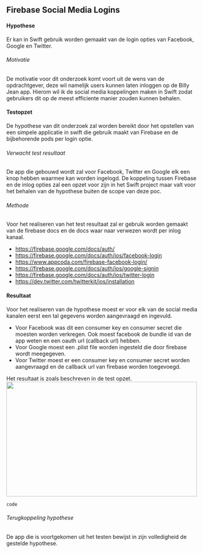 Firebase Social Media Logins
----------------
#### Hypothese 
Er kan in Swift gebruik worden gemaakt van de login opties van Facebook, Google en Twitter.

###### Motivatie
De motivatie voor dit onderzoek komt voort uit de wens van de opdrachtgever, deze wil namelijk  users kunnen laten inloggen op de Billy Jean app. Hierom wil ik de social media koppelingen maken in Swift zodat gebruikers dit op de meest efficiente manier zouden kunnen behalen.

#### Testopzet
De hypothese van dit onderzoek zal worden bereikt door het opstellen van een simpele applicatie in swift die gebruik maakt van Firebase en de bijbehorende pods per login optie.

###### Verwacht test resultaat
De app die gebouwd wordt zal voor Facebook, Twitter en Google elk een knop hebben waarmee kan worden ingelogd. De koppeling tussen Firebase en de inlog opties zal een opzet voor zijn in het Swift project maar valt voor het behalen van de hypothese buiten de scope van deze poc.

###### Methode
Voor het realiseren van het test resultaat zal er gebruik worden gemaakt van de firebase docs en de docs waar naar verwezen wordt per inlog kanaal.
* https://firebase.google.com/docs/auth/
* https://firebase.google.com/docs/auth/ios/facebook-login
* https://www.appcoda.com/firebase-facebook-login/
* https://firebase.google.com/docs/auth/ios/google-signin
* https://firebase.google.com/docs/auth/ios/twitter-login
* https://dev.twitter.com/twitterkit/ios/installation

#### Resultaat
Voor het realiseren van de hypothese moest er voor elk van de social media kanalen eerst een tal gegevens worden aangevraagd en ingevuld.
* Voor Facebook was dit een consumer key en consumer secret die moesten worden verkregen. Ook moest facebook de bundle id van de app weten en een oauth url (callback url) hebben.
* Voor Google moest een .plist file worden ingesteld die door firebase wordt meegegeven.
* Voor Twitter moest er een consumer key en consumer secret worden aangevraagd en de callback url van firebase worden toegevoegd.

Het resultaat is zoals beschreven in de test opzet.
<br><img src="https://i.imgur.com/ZRgnego.png" width="500" height="300"><br>


```
code
```


###### Terugkoppeling hypothese
De app die is voortgekomen uit het testen bewijst in zijn volledigheid de gestelde hypothese.
